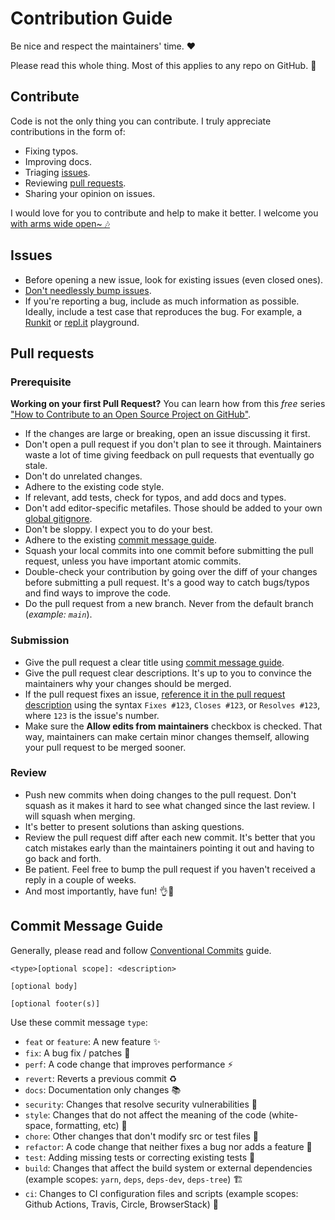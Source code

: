 # Contribution Guide

Be nice and respect the maintainers' time. ❤️

Please read this whole thing. Most of this applies to any repo on GitHub. 🙏

## Contribute

Code is not the only thing you can contribute. I truly appreciate contributions in the form of:

- Fixing typos.
- Improving docs.
- Triaging [issues][latipun-issues].
- Reviewing [pull requests][latipun-pr].
- Sharing your opinion on issues.

I would love for you to contribute and help to make it better. I welcome you [with arms wide open~ 🎶][creed]

## Issues

- Before opening a new issue, look for existing issues (even closed ones).
- [Don't needlessly bump issues][issue-bumping].
- If you're reporting a bug, include as much information as possible. Ideally, include a test case that reproduces the bug. For example, a [Runkit](https://runkit.com) or [repl.it](https://repl.it) playground.

## Pull requests

### Prerequisite

**Working on your first Pull Request?** You can learn how from this _free_ series ["How to Contribute to an Open Source Project on GitHub"][pr-course].

- If the changes are large or breaking, open an issue discussing it first.
- Don't open a pull request if you don't plan to see it through. Maintainers waste a lot of time giving feedback on pull requests that eventually go stale.
- Don't do unrelated changes.
- Adhere to the existing code style.
- If relevant, add tests, check for typos, and add docs and types.
- Don't add editor-specific metafiles. Those should be added to your own [global gitignore][global-gitignore].
- Don't be sloppy. I expect you to do your best.
- Adhere to the existing [commit message guide](#commit-message-guide).
- Squash your local commits into one commit before submitting the pull request, unless you have important atomic commits.
- Double-check your contribution by going over the diff of your changes before submitting a pull request. It's a good way to catch bugs/typos and find ways to improve the code.
- Do the pull request from a new branch. Never from the default branch (_example: `main`_).

### Submission

- Give the pull request a clear title using [commit message guide](#commit-message-guide).
- Give the pull request clear descriptions. It's up to you to convince the maintainers why your changes should be merged.
- If the pull request fixes an issue, [reference it in the pull request description][pr-link-issue] using the syntax `Fixes #123`, `Closes #123`, or `Resolves #123`, where `123` is the issue's number.
- Make sure the **Allow edits from maintainers** checkbox is checked. That way, maintainers can make certain minor changes themself, allowing your pull request to be merged sooner.

### Review

- Push new commits when doing changes to the pull request. Don't squash as it makes it hard to see what changed since the last review. I will squash when merging.
- It's better to present solutions than asking questions.
- Review the pull request diff after each new commit. It's better that you catch mistakes early than the maintainers pointing it out and having to go back and forth.
- Be patient. Feel free to bump the pull request if you haven't received a reply in a couple of weeks.
- And most importantly, have fun! 👌🎉

## Commit Message Guide

Generally, please read and follow [Conventional Commits](http://conventionalcommits.org/) guide.

```git
<type>[optional scope]: <description>

[optional body]

[optional footer(s)]
```

Use these commit message `type`:

- `feat` or `feature`: A new feature ✨
- `fix`: A bug fix / patches 🐛
- `perf`: A code change that improves performance ⚡
- `revert`: Reverts a previous commit ♻️
- `docs`: Documentation only changes 📚
- `security`: Changes that resolve security vulnerabilities 🔐
- `style`: Changes that do not affect the meaning of the code (white-space, formatting, etc) 🎨
- `chore`: Other changes that don't modify src or test files 🧹
- `refactor`: A code change that neither fixes a bug nor adds a feature 🎯
- `test`: Adding missing tests or correcting existing tests 🧪
- `build`: Changes that affect the build system or external dependencies (example scopes: `yarn`, `deps`, `deps-dev`, `deps-tree`) 🏗️
- `ci`: Changes to CI configuration files and scripts (example scopes: Github Actions, Travis, Circle, BrowserStack) 🚚

<!-- Variables -->

[latipun-issues]: https://github.com/search?q=user%3Alatipun7+user%3Aruppyio+is%3Aissue+is%3Aopen+NOT+%22Dependency+Dashboard%22&type=Issues "Open Issues"
[latipun-pr]: https://github.com/search?q=user%3Alatipun7+user%3Aruppyio+is%3Apr+is%3Aopen+-author%3Aapp%2Fpull+-author%3Aapp%2Fdependabot+-author%3Aapp%2Fdependabot-preview+-author%3Aapp%2Frenovate+-author%3Aapp%2Flatipun-renovates+-author%3Aapp%2Fgithub-actions&type=Issues "Open Pull Requests"
[creed]: https://www.youtube.com/watch?v=99j0zLuNhi8 "Creed - With Arms Wide Open"
[issue-bumping]: https://blog.sindresorhus.com/issue-bumping-e3b9740e2a0 "Issue Bumping"
[pr-course]: https://app.egghead.io/playlists/how-to-contribute-to-an-open-source-project-on-github "How to Contribute to an Open Source"
[global-gitignore]: https://gist.github.com/subfuzion/db7f57fff2fb6998a16c "Global Gitignore"
[pr-link-issue]: https://docs.github.com/en/issues/tracking-your-work-with-issues/linking-a-pull-request-to-an-issue#linking-a-pull-request-to-an-issue-using-a-keyword "Linking a Pull Request to an Issue"
